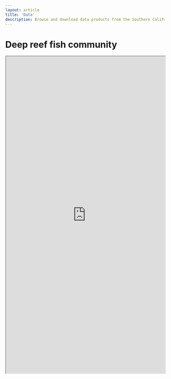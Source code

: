 ```yaml
---
layout: article
title: 'Data'
description: Browse and download data products from the Southern California Bight Biodiversity Observation Network (SCBMBON).
---
```


<div class="row">
	<div class="col-lg-12">
		<h1 class="page-header">Deep reef fish community <small></small></h1>
			<iframe src="https://lkui.shinyapps.io/deep_reef_fish/"  style="border: 0 px; width: 100%; height: 1000px"></iframe>
		</div>	
</div>

